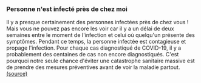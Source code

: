 ### Personne n'est infecté près de chez moi

Il y a presque certainement des personnes infectées près de chez vous ! Mais vous ne pouvez pas encore les voir car il y a un délai de deux semaines entre le moment de l'infection et celui où quelqu'un présente des symptômes. Pendant ce temps, la personne infectée est contagieuse et propage l'infection. Pour chaque cas diagnostiqué de COVID-19, il y a probablement des centaines de cas non encore diagnostiqués. C'est pourquoi notre seule chance d'éviter une catastrophe sanitaire massive est de prendre des mesures préventives avant de voir la maladie partout. [(source)](https://www.cnn.com/2020/03/14/health/coronavirus-asymptomatic-spread/index.html)
